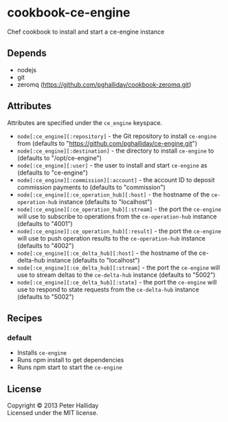 cookbook-ce-engine
==================

Chef cookbook to install and start a ce-engine instance

## Depends

- nodejs
- git
- zeromq (https://github.com/pghalliday/cookbook-zeromq.git)

## Attributes

Attributes are specified under the `ce_engine` keyspace.

- `node[:ce_engine][:repository]` - the Git repository to install `ce-engine` from (defaults to "https://github.com/pghalliday/ce-engine.git")
- `node[:ce_engine][:destination]` - the directory to install `ce-engine` to (defaults to "/opt/ce-engine")
- `node[:ce_engine][:user]` - the user to install and start `ce-engine` as (defaults to "ce-engine")
- `node[:ce_engine][:commission][:account]` - the account ID to deposit commission payments to (defaults to "commission")
- `node[:ce_engine][:ce_operation_hub][:host]` - the hostname of the `ce-operation-hub` instance (defaults to "localhost")
- `node[:ce_engine][:ce_operation_hub][:stream]` - the port the `ce-engine` will use to subscribe to operations from the `ce-operation-hub` instance (defaults to "4001")
- `node[:ce_engine][:ce_operation_hub][:result]` - the port the `ce-engine` will use to push operation results to the `ce-operation-hub` instance (defaults to "4002")
- `node[:ce_engine][:ce_delta_hub][:host]` - the hostname of the ce-delta-hub instance (defaults to "localhost")
- `node[:ce_engine][:ce_delta_hub][:stream]` - the port the `ce-engine` will use to stream deltas to the `ce-delta-hub` instance (defaults to "5002")
- `node[:ce_engine][:ce_delta_hub][:state]` - the port the `ce-engine` will use to respond to state requests from the `ce-delta-hub` instance (defaults to "5002")

## Recipes

### default

- Installs `ce-engine`
- Runs npm install to get dependencies
- Runs npm start to start the `ce-engine`

## License
Copyright &copy; 2013 Peter Halliday  
Licensed under the MIT license.
